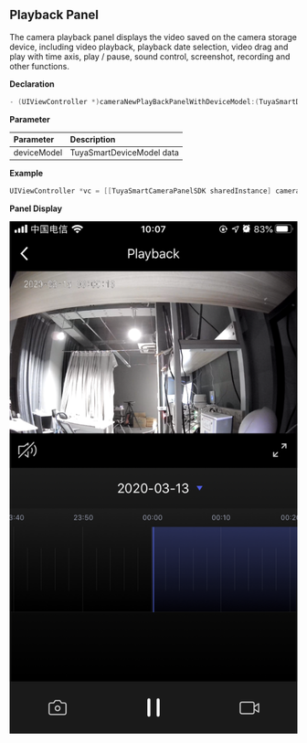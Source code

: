 ## Playback Panel

The camera playback panel displays the video saved on the camera storage device, including video playback, playback date selection, video drag and play with time axis, play / pause, sound control, screenshot, recording and other functions.

**Declaration**

```objective-c
- (UIViewController *)cameraNewPlayBackPanelWithDeviceModel:(TuyaSmartDeviceModel *)deviceModel;
```

**Parameter**

| Parameter   | Description               |
| :---------- | :------------------------ |
| deviceModel | TuyaSmartDeviceModel data |

**Example**

```objective-c
UIViewController *vc = [[TuyaSmartCameraPanelSDK sharedInstance] cameraNewPlayBackPanelWithDeviceModel:deviceModel]
```

**Panel Display**

![回放面板](./images/camera_panel_playback.PNG)